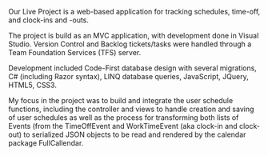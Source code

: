 Our Live Project is a web-based application for tracking schedules, time-off, and clock-ins and -outs.

The project is build as an MVC application, with development done in Visual Studio. Version Control and Backlog tickets/tasks were handled through a Team Foundation Services (TFS) server.

Development included Code-First database design with several migrations, C# (including Razor syntax), LINQ database queries, JavaScript, JQuery, HTML5, CSS3.

My focus in the project was to build and integrate the user schedule functions, including the controller and views to handle creation and saving of user schedules as well as the process for transforming both lists of Events (from the TimeOffEvent and WorkTimeEvent (aka clock-in and clock-out) to serialized JSON objects to be read and rendered by the calendar package FullCallendar.

